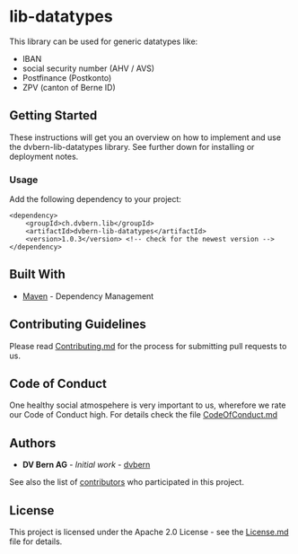 # lib-datatypes

This library can be used for generic datatypes like:
* IBAN
* social security number (AHV / AVS)
* Postfinance (Postkonto)
* ZPV (canton of Berne ID)


## Getting Started

These instructions will get you an overview on how to implement and use the dvbern-lib-datatypes library. See further down for installing or deployment notes.

### Usage

<What things you need to install the software and how to install them>

Add the following dependency to your project:

```
<dependency>
	<groupId>ch.dvbern.lib</groupId>
	<artifactId>dvbern-lib-datatypes</artifactId>
	<version>1.0.3</version> <!-- check for the newest version -->
</dependency>
```

## Built With

* [Maven](https://maven.apache.org/) - Dependency Management


## Contributing Guidelines

Please read [Contributing.md](CONTRIBUTING.md) for the process for submitting pull requests to us.

## Code of Conduct

One healthy social atmospehere is very important to us, wherefore we rate our Code of Conduct high. For details check the file [CodeOfConduct.md](CODE_OF_CONDUCT.md)

## Authors

* **DV Bern AG** - *Initial work* - [dvbern](https://github.com/dvbern)

See also the list of [contributors](https://github.com/dvbern/lib-datatypes/contributors) who participated in this project.

## License

This project is licensed under the Apache 2.0 License - see the [License.md](LICENSE.md) file for details.

